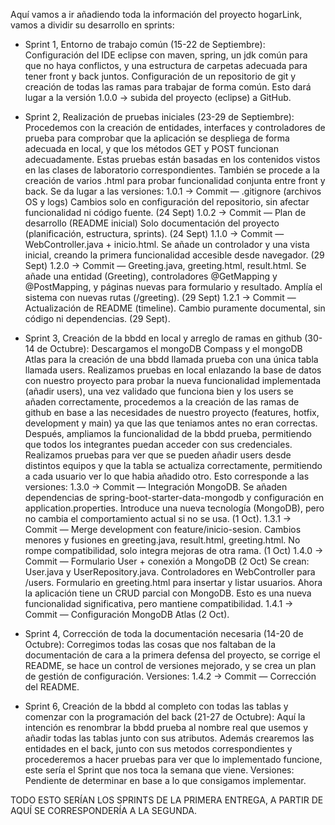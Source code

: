 Aquí vamos a ir añadiendo toda la información del proyecto hogarLink, vamos a dividir su desarrollo en sprints:
- Sprint 1, Entorno de trabajo común (15-22 de Septiembre): Configuración del IDE eclipse con maven, spring, un jdk común para que no haya conflictos, y una estructura de carpetas adecuada para tener front y back juntos. Configuración de un repositorio de git y creación de todas las ramas para trabajar de forma común. Esto dará lugar a la versión
        1.0.0 → subida del proyecto (eclipse) a GitHub.
  
- Sprint 2, Realización de pruebas iniciales (23-29 de Septiembre): Procedemos con la creación de entidades, interfaces y controladores de prueba para comprobar que la aplicación se despliega de forma adecuada en local, y que los métodos GET y POST funcionan adecuadamente. Estas pruebas están basadas en los contenidos vistos en las clases de laboratorio correspondientes. También se procede a la creación de varios .html para probar funcionalidad conjunta entre front y back. Se da lugar a las versiones:
        1.0.1 → Commit — .gitignore (archivos OS y logs) Cambios solo en configuración del repositorio, sin afectar funcionalidad ni código fuente. (24 Sept)
        1.0.2 → Commit — Plan de desarrollo (README inicial) Solo documentación del proyecto (planificación, estructura, sprints). (24 Sept)
        1.1.0 → Commit — WebController.java + inicio.html. Se añade un controlador y una vista inicial, creando la primera funcionalidad accesible desde navegador. (29 Sept)
        1.2.0 → Commit — Greeting.java, greeting.html, result.html. Se añade una entidad (Greeting), controladores @GetMapping y @PostMapping, y páginas nuevas para formulario y                   resultado. Amplía el sistema con nuevas rutas (/greeting). (29 Sept)
        1.2.1 → Commit — Actualización de README (timeline). Cambio puramente documental, sin código ni dependencias. (29 Sept).
  
- Sprint 3, Creación de la bbdd en local y arreglo de ramas en github (30-14 de Octubre): Descargamos el mongoDB Compass y el mongoDB Atlas para la creación de una bbdd llamada prueba con una única tabla llamada users. Realizamos pruebas en local enlazando la base de datos con nuestro proyecto para probar la nueva funcionalidad implementada (añadir users), una vez validado que funciona bien y los users se añaden correctamente, procedemos a la creación de las ramas de github en base a las necesidades de nuestro proyecto (features, hotfix, development y main) ya que las que teniamos antes no eran correctas. Después, ampliamos la funcionalidad de la bbdd prueba, permitiendo que todos los integrantes puedan acceder con sus credenciales. Realizamos pruebas para ver que se pueden añadir users desde distintos equipos y que la tabla se actualiza correctamente, permitiendo a cada usuario ver lo que habia añadido otro. Esto corresponde a las versiones:
        1.3.0 → Commit — Integración MongoDB. Se añaden dependencias de spring-boot-starter-data-mongodb y configuración en application.properties. Introduce una nueva tecnología                  (MongoDB), pero no cambia el comportamiento actual si no se usa. (1 Oct).
        1.3.1 → Commit — Merge development con feature/inicio-sesion. Cambios menores y fusiones en greeting.java, result.html, greeting.html. No rompe compatibilidad, solo                        integra mejoras de otra rama. (1 Oct)
        1.4.0 → Commit — Formulario User + conexión a MongoDB (2 Oct) Se crean: User.java y UserRepository.java. Controladores en WebController para /users. Formulario en                          greeting.html para insertar y listar usuarios. Ahora la aplicación tiene un CRUD parcial con MongoDB. Esto es una nueva funcionalidad significativa, pero mantiene                  compatibilidad.
        1.4.1 → Commit — Configuración MongoDB Atlas (2 Oct).

- Sprint 4, Corrección de toda la documentación necesaria (14-20 de Octubre): Corregimos todas las cosas que nos faltaban de la documentación de cara a la primera defensa del proyecto, se corrige el README, se hace un control de versiones mejorado, y se crea un plan de gestión de configuración. Versiones:
        1.4.2 → Commit — Corrección del README.

- Sprint 6, Creación de la bbdd al completo con todas las tablas y comenzar con la programación del back (21-27 de Octubre): Aquí la intención es renombrar la bbdd prueba al nombre real que usemos y añadir todas las tablas junto con sus atributos. Además crearemos las entidades en el back, junto con sus metodos correspondientes y procederemos a hacer pruebas para ver que lo implementado funcione, este sería el Sprint que nos toca la semana que viene. Versiones: Pendiente de determinar en base a lo que consigamos implementar.


TODO ESTO SERÍAN LOS SPRINTS DE LA PRIMERA ENTREGA, A PARTIR DE AQUÍ SE CORRESPONDERÍA A LA SEGUNDA.
